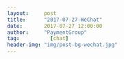 ```yaml
---
layout:     post 
title:      "2017-07-27-WeChat"
date:       2017-07-27 12:00:00
author:     "PaymentGroup"
tag:		  [chat]
header-img: "img/post-bg-wechat.jpg"
---
```

